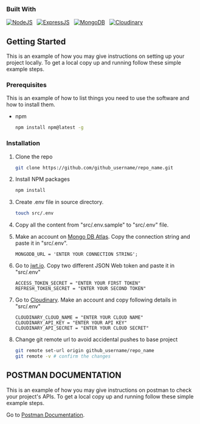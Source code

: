 ### Built With

[![NodeJS][Node.js]][Node-url] &nbsp;
[![ExpressJS][Express.js]][express-url] &nbsp;
[![MongoDB][mongo.db]][mongo-url] &nbsp;
[![Cloudinary][cloudinary]][cloudinary-url]


<!-- GETTING STARTED -->
## Getting Started

This is an example of how you may give instructions on setting up your project locally.
To get a local copy up and running follow these simple example steps.

### Prerequisites

This is an example of how to list things you need to use the software and how to install them.
* npm
  ```sh
  npm install npm@latest -g
  ```

### Installation

1. Clone the repo
   ```sh
   git clone https://github.com/github_username/repo_name.git
   ```
2. Install NPM packages
   ```sh
   npm install
   ```
3. Create .env file in source directory.
   ```sh
   touch src/.env
   ```
4. Copy all the content from "src/.env.sample" to "src/.env" file.
   
5. Make an account on [Mongo DB Atlas](https://www.mongodb.com/products/platform/atlas-database). Copy the connection string and paste it in "src/.env".
   ```
   MONGODB_URL = 'ENTER YOUR CONNECTION STRING';
   ```
6. Go to [jwt.io](https://jwt.io/). Copy two different JSON Web token and paste it in "src/.env"
   ```
   ACCESS_TOKEN_SECRET = "ENTER YOUR FIRST TOKEN"
   REFRESH_TOKEN_SECRET = "ENTER YOUR SECOND TOKEN"
   ```
7. Go to [Cloudinary](https://cloudinary.com/). Make an account and copy following details in "src/.env"
   ```
   CLOUDINARY_CLOUD_NAME = "ENTER YOUR CLOUD NAME"
   CLOUDINARY_API_KEY = "ENTER YOUR API KEY"
   CLOUDINARY_API_SECRET = "ENTER YOUR CLOUD SECRET"
   ```
8. Change git remote url to avoid accidental pushes to base project
   ```sh
   git remote set-url origin github_username/repo_name
   git remote -v # confirm the changes
   ```



## POSTMAN DOCUMENTATION

This is an example of how you may give instructions on postman to check your project's APIs.
To get a local copy up and running follow these simple example steps.

Go to [Postman Documentation](https://documenter.getpostman.com/view/32526585/2sAYBaApjZ).






  [Node.js]: https://img.shields.io/badge/node.js-096b02?style=for-the-badge&logo=npm&logoColor=white
  [Node-url]: https://nodejs.org/en
  [Express.js]: https://img.shields.io/badge/express.js-010521?style=for-the-badge&logo=express&logoColor=white
  [express-url]: https://expressjs.com/
  [mongo.db]: https://img.shields.io/badge/mongo.db-011a0a?style=for-the-badge&logo=mongodb&logoColor=green
  [mongo-url]: https://www.mongodb.com/
  [cloudinary]: https://img.shields.io/badge/Cloudinary-4a0ee3?style=for-the-badge&logo=cloudinary&logoColor=white
  [cloudinary-url]: https://www.mongodb.com/
  
